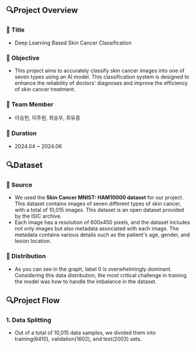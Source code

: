 ## 🔍Project Overview

### 📌 Title
- Deep Learning Based Skin Cancer Classification

### 📌 Objective
- This project aims to accurately classify skin cancer images into one of seven types using an AI model. This classification system is designed to enhance the reliability of doctors' diagnoses and improve the efficiency of skin cancer treatment.

### 📌 Team Member
- 이승헌, 이주원, 최승우, 최유종

### 📌 Duration
- 2024.04 ~ 2024.06

## 🔍Dataset
### 📌 Source
- We used the **Skin Cancer MNIST: HAM10000 dataset** for our project. This dataset contains images of seven different types of skin cancer, with a total of 10,015 images. This dataset is an open dataset provided by the ISIC archive.
- Each image has a resolution of 600x450 pixels, and the dataset includes not only images but also metadata associated with each image. The metadata contains various details such as the patient's age, gender, and lesion location. 

### 📌 Distribution

- As you can see in the graph, label 0 is overwhelmingly dominant. Considering this data distribution, the most critical challenge in training the model was how to handle the imbalance in the dataset.

## 🔍Project Flow
### 1. Data Splitting
- Out of a total of 10,015 data samples, we divided them into training(6410), validation(1602), and test(2003) sets.

